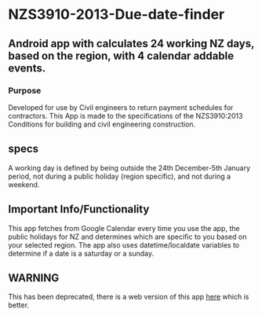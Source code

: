 # NZS3910-2013-Due-date-finder
## Android app with calculates 24 working NZ days, based on the region, with 4 calendar addable events.

### Purpose 
Developed for use by Civil engineers to return payment schedules for contractors.
This App is made to the specifications of the NZS3910:2013  Conditions for building and civil engineering construction.

## specs
A working day is defined by being outside the 24th December-5th January period, not during a public holiday (region specific), and not during a weekend.

## Important Info/Functionality
This app fetches from Google Calendar every time you use the app, the public holidays for NZ and determines which are specific to you based on your selected region. 
The app also uses datetime/localdate variables to determine if a date is a saturday or a sunday. 

## WARNING
This has been deprecated, there is a web version of this app [here](https://nzs3910.skwangles.com) which is better. 
